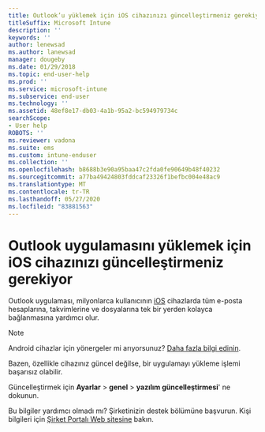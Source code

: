 ```yaml
---
title: Outlook’u yüklemek için iOS cihazınızı güncelleştirmeniz gerekiyor | Microsoft Docs
titleSuffix: Microsoft Intune
description: ''
keywords: ''
author: lenewsad
ms.author: lanewsad
manager: dougeby
ms.date: 01/29/2018
ms.topic: end-user-help
ms.prod: ''
ms.service: microsoft-intune
ms.subservice: end-user
ms.technology: ''
ms.assetid: 48ef8e17-db03-4a1b-95a2-bc594979734c
searchScope:
- User help
ROBOTS: ''
ms.reviewer: vadona
ms.suite: ems
ms.custom: intune-enduser
ms.collection: ''
ms.openlocfilehash: b8688b3e90a95baa47c2fda0fe90649b48f40232
ms.sourcegitcommit: a77ba49424803fddcaf23326f1befbc004e48ac9
ms.translationtype: MT
ms.contentlocale: tr-TR
ms.lasthandoff: 05/27/2020
ms.locfileid: "83881563"
---
```

# <a name="you-need-to-update-your-ios-device-to-install-the-outlook-app"></a>Outlook uygulamasını yüklemek için iOS cihazınızı güncelleştirmeniz gerekiyor

Outlook uygulaması, milyonlarca kullanıcının [iOS](https://itunes.apple.com/app/microsoft-outlook-email-calendar/id951937596) cihazlarda tüm e-posta hesaplarına, takvimlerine ve dosyalarına tek bir yerden kolayca bağlanmasına yardımcı olur.

>[!NOTE]
> Android cihazlar için yönergeler mi arıyorsunuz? [Daha fazla bilgi edinin](update-device-outlook-android.md).

Bazen, özellikle cihazınız güncel değilse, bir uygulamayı yükleme işlemi başarısız olabilir. 

Güncelleştirmek için **Ayarlar**  >  **genel**  >  **yazılım güncelleştirmesi**' ne dokunun.

Bu bilgiler yardımcı olmadı mı? Şirketinizin destek bölümüne başvurun. Kişi bilgileri için [Şirket Portalı Web sitesine](https://go.microsoft.com/fwlink/?linkid=2010980) bakın.
